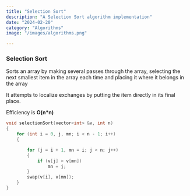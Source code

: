 ```yaml
---
title: "Selection Sort"
description: "A Selection Sort algorithm implementation"
date: "2024-02-20"
category: "Algorithms"
image: "/images/algorithms.png"

---
```

### Selection Sort

Sorts an array by making several passes through the
array, selecting the next smallest item in the array each
time and placing it where it belongs in the array

It attempts to localize exchanges by putting the item
directly in its final place.

Efficiency is **O(n*n)**

```c
void selectionSort(vector<int> &v, int n)
{
    for (int i = 0, j, mn; i < n - 1; i++)
    {

        for (j = i + 1, mn = i; j < n; j++)
        {
            if (v[j] < v[mn])
                mn = j;
        }
        swap(v[i], v[mn]);
    }
}
```


